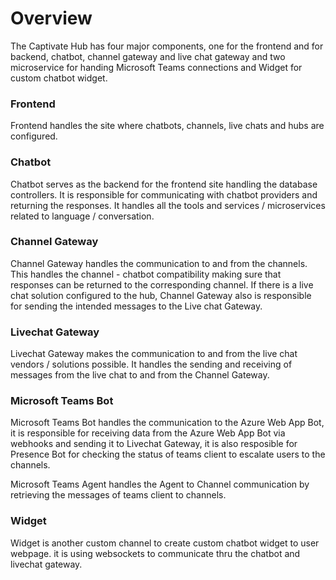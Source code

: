 # Overview

The Captivate Hub has four major components, one for the frontend and for backend, chatbot, channel gateway and live chat gateway and two microservice for handing Microsoft Teams connections and Widget for custom chatbot widget.

### Frontend

Frontend handles the site where chatbots, channels, live chats and hubs are configured.

### Chatbot

Chatbot serves as the backend for the frontend site handling the database controllers. It is responsible for communicating with chatbot providers and returning the responses. It handles all the tools and services / microservices related to language / conversation.

### Channel Gateway

Channel Gateway handles the communication to and from the channels. This handles the channel - chatbot compatibility making sure that responses can be returned to the corresponding channel. If there is a live chat solution configured to the hub, Channel Gateway also is responsible for sending the intended messages to the Live chat Gateway.

### Livechat Gateway

Livechat Gateway makes the communication to and from the live chat vendors / solutions possible. It handles the sending and receiving of messages from the live chat to and from the Channel Gateway.

### Microsoft Teams Bot

Microsoft Teams Bot handles the communication to the Azure Web App Bot, it is responsible for receiving data from the Azure Web App Bot via webhooks and sending it to Livechat Gateway, it is also resposible for Presence Bot for checking the status of teams client to escalate users to the channels.

Microsoft Teams Agent handles the Agent to Channel communication by retrieving the messages of teams client to channels.

### Widget

Widget is another custom channel to create custom chatbot widget to user webpage. it is using websockets to communicate thru the chatbot and livechat gateway.
